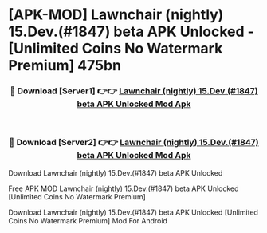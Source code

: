# [APK-MOD] Lawnchair (nightly) 15.Dev.(#1847) beta APK Unlocked - [Unlimited Coins No Watermark Premium] 475bn



<div align="center">
<h3>🔴 Download [Server1] 👉👉 <a href="https://momento.my/?title=Lawnchair_(nightly)_15.Dev.(#1847)_beta_APK_Unlocked">Lawnchair (nightly) 15.Dev.(#1847) beta APK Unlocked Mod Apk</a></h3><br>

<h3>🔴 Download [Server2] 👉👉 <a href="https://momento.my/?title=Lawnchair_(nightly)_15.Dev.(#1847)_beta_APK_Unlocked">Lawnchair (nightly) 15.Dev.(#1847) beta APK Unlocked Mod Apk</a></h3>
</div>



Download Lawnchair (nightly) 15.Dev.(#1847) beta APK Unlocked 

Free APK MOD Lawnchair (nightly) 15.Dev.(#1847) beta APK Unlocked [Unlimited Coins No Watermark Premium]

Download Lawnchair (nightly) 15.Dev.(#1847) beta APK Unlocked [Unlimited Coins No Watermark Premium] Mod For Android
